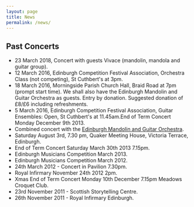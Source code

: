 ```yaml
---
layout: page
title: News
permalink: /news/
---
```



## Past Concerts

* 23 March 2018, Concert with guests Vivace (mandolin, mandola and guitar group).
* 12 March 2016, Edinburgh Competition Festival Association, Orchestra Class (not competing), St Cuthbert's at 3pm.
* 18 March 2016, Morningside Parish Church Hall, Braid Road at 7pm (prompt start time). We shall also have the Edinburgh Mandolin and Guitar Orchestra as guests. Entry by donation. Suggested donation of £8/£6 including refreshments.
* 5 March 2016, Edinburgh Competition Festival Association, Guitar Ensembles: Open, St Cuthbert's at 11.45am.End of Term Concert Monday December 9th 2013.
* Combined concert with the [Edinburgh Mandolin and Guitar Orchestra](http://emgo.org.uk/).
* Saturday August 3rd, 7.30 pm, Quaker Meeting House, Victoria Terrace, Edinburgh.
* End of Term Concert Saturday March 30th 2013 7.15pm.
* Edinburgh Musicians Competition March 2013.
* Edinburgh Musicians Competition March 2012.
* 24th March 2012 - Concert in Pavilion 7.30pm.
* Royal Infirmary November 24th 2012 2pm.
* Xmas End of Term Concert Monday 10th December 7.15pm Meadows Croquet Club.
* 23rd November 2011 - Scottish Storytelling Centre.
* 26th November 2011 - Royal Infirmary Edinburgh.

